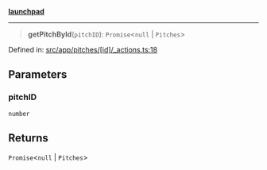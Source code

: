 [**launchpad**](index.md)

***

> **getPitchById**(`pitchID`): `Promise`\<`null` \| `Pitches`\>

Defined in: [src/app/pitches/\[id\]/\_actions.ts:18](https://github.com/victorbratov/launchpad/blob/ba912ff5e4884ef55d41a8ab239f2bb8e81f8ecb/src/app/pitches/[id]/_actions.ts#L18)

## Parameters

### pitchID

`number`

## Returns

`Promise`\<`null` \| `Pitches`\>
